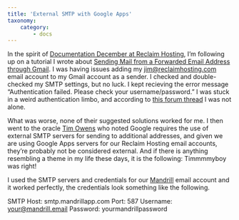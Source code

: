 ```yaml
---
title: 'External SMTP with Google Apps'
taxonomy:
    category:
        - docs
---
```


In the spirit of [Documentation December at Reclaim Hosting](https://reclaimhosting.com/category/documentation-december/), I’m following up on a tutorial I wrote about [Sending Mail from a Forwarded Email Address through Gmail](http://bavatuesdays.com/sending-mail-from-a-forwarded-email-address-gmail/). I was having issues adding my jim@reclaimhosting.com email account to my Gmail account as a sender. I checked and double-checked my SMTP settings, but no luck. I kept recieving the error message “Authentication failed. Please check your username/password.” I was stuck in a weird authentication limbo, and according to [this forum thread](https://productforums.google.com/forum/#!msg/gmail/GyeMcHv1U-g/OC2v0YPf2T8J) I was not alone.

What was worse, none of their suggested solutions worked for me. I then went to the oracle [Tim Owens](http://timmmmyboy.com/) who noted Google requires the use of external SMTP servers for sending to additional addresses, and given we are using Google Apps servers for our Reclaim Hosting email accounts, they’re probably not be considered external. And if there is anything resembling a theme in my life these days, it is the following: Timmmmyboy was right!

I used the SMTP servers and credentials for our [Mandrill](https://www.mandrill.com/) email account and it worked perfectly, the credentials look something like the following.

SMTP Host: smtp.mandrillapp.com
Port: 587
Username: your@mandrill.email
Password: yourmandrillpassword